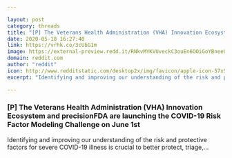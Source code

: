 ```yaml
---

layout: post
category: threads
title: "[P] The Veterans Health Administration (VHA) Innovation Ecosystem and precisionFDA are launching the COVID-19 Risk Factor Modeling Challenge on June 1st"
date: 2020-05-18 16:27:40
link: https://vrhk.co/3cUbG1m
image: https://external-preview.redd.it/RNkvMYKVUveckC3ouEn6OOiGoYBneeUQoDYKwbVy7xU.jpg?width=1200&height=600&auto=webp&crop=1200:600,smart&s=9fd599fea8103e88d34cd383cca3117c9b9b3074
domain: reddit.com
author: "reddit"
icon: http://www.redditstatic.com/desktop2x/img/favicon/apple-icon-57x57.png
excerpt: "Identifying and improving our understanding of the risk and protective factors for severe COVID-19 illness is crucial to better protect, triage,..."

---
```


### [P] The Veterans Health Administration (VHA) Innovation Ecosystem and precisionFDA are launching the COVID-19 Risk Factor Modeling Challenge on June 1st

Identifying and improving our understanding of the risk and protective factors for severe COVID-19 illness is crucial to better protect, triage,...